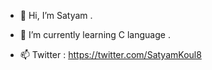 - 👋 Hi, I’m Satyam .

- 🌱 I’m currently learning C language .

- 📫 Twitter : https://twitter.com/SatyamKoul8

<!---
satyamkoul/satyamkoul is a ✨ special ✨ repository because its `README.md` (this file) appears on your GitHub profile.
You can click the Preview link to take a look at your changes.
--->
